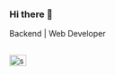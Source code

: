 ### Hi there 👋


Backend | Web Developer 
    
##

<p align="left">
  <a href="https://www.linkedin.com/in/samillemachado/" target="_blank" rel="noopener noreferrer"><img align="center"
      src="https://raw.githubusercontent.com/rahuldkjain/github-profile-readme-generator/master/src/images/icons/Social/linked-in-alt.svg"
      alt="samille-machado linkedin" height="20" width="30" />
  </a> 
